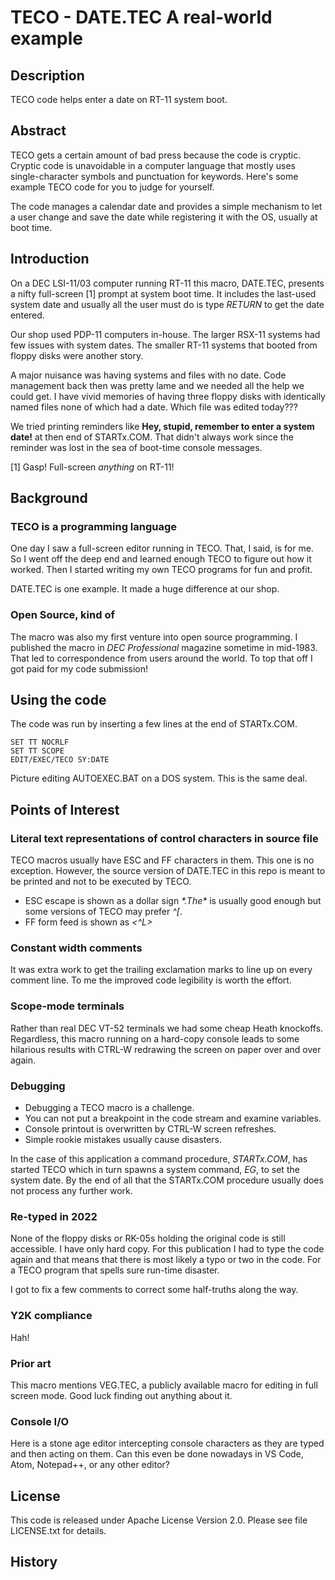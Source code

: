 # TECO - DATE.TEC A real-world example

## Description

TECO code helps enter a date on RT-11 system boot.

## Abstract

TECO gets a certain amount of bad press because the code is cryptic.
Cryptic code is unavoidable in a computer language
that mostly uses single-character symbols and punctuation for
keywords. Here's some example TECO code for you to judge for
yourself.

The code manages a calendar date and provides a simple mechanism
to let a user change and save the date while registering it with the
OS, usually at boot time.

## Introduction

On a DEC LSI-11/03 computer running RT-11 this macro,
DATE.TEC, presents a nifty full-screen [1] prompt at system boot time.
It includes the last-used system date and usually all the user must
do is type _RETURN_ to get the date entered.

Our shop used PDP-11 computers in-house. The larger RSX-11 systems
had few issues with system dates. The smaller RT-11 systems that booted
from floppy disks were another story.

A major nuisance was having systems and files with no date.
Code management back then was pretty
lame and we needed all the help we could get. I have vivid memories of
having three floppy disks with identically named files none of which
had a date.
Which file was edited today???

We tried printing reminders like
**Hey, stupid, remember to enter a system date!** at then end of
STARTx.COM. That didn't always work since the reminder was lost in
the sea of boot-time console messages.

[1] Gasp! Full-screen _anything_ on RT-11!

## Background

### TECO is a programming language

One day I saw a full-screen editor running in TECO.
That, I said, is for me. So I went off the deep
end and learned enough TECO to figure out how it worked. Then I started
writing my own TECO programs for fun and profit.

DATE.TEC is one example. It made a huge difference at our shop.

### Open Source, kind of

The macro was also my first venture into open source programming.
I published the macro in _DEC Professional_ magazine sometime in mid-1983.
That led to correspondence from users around the world.
To top that off I got paid for my code submission!

## Using the code

The code was run by inserting a few lines at the end of STARTx.COM.

    SET TT NOCRLF
    SET TT SCOPE
    EDIT/EXEC/TECO SY:DATE

Picture editing AUTOEXEC.BAT on a DOS system. This is the same deal.

## Points of Interest

### Literal text representations of control characters in source file

TECO macros usually have ESC and FF characters in them. This one
is no exception. However, the source version of DATE.TEC in this repo
is meant to be printed and not to be executed by TECO. 

* ESC escape is shown as a dollar sign *$*. The *$* is usually good enough but some versions of TECO may prefer *^[*.
* FF form feed is shown as *<^L>*

### Constant width comments

It was extra work to get the trailing exclamation marks to line up
on every comment line. To me the improved code legibility is worth
the effort.

### Scope-mode terminals

Rather than real DEC VT-52 terminals we had some cheap Heath knockoffs.
Regardless, this macro running on a hard-copy console leads to some
hilarious results with CTRL-W redrawing the screen on paper over and over
again.

### Debugging

* Debugging a TECO macro is a challenge.
* You can not put a breakpoint in the code stream and examine variables.
* Console printout is overwritten by CTRL-W screen refreshes.
* Simple rookie mistakes usually cause disasters.

In the case of this application
a command procedure, _STARTx.COM_, has started TECO which in turn
spawns a system command, _EG_, to set the system date.
By the end of all that the STARTx.COM
procedure usually does not process any further work.

### Re-typed in 2022

None of the floppy disks or RK-05s holding the original code is still
accessible.
I have only hard copy. For this publication I had to type
the code again and
that means that there is most likely a typo or two in the code. For
a TECO program that spells sure run-time disaster.

I got to fix a few comments to correct some half-truths along the way.

### Y2K compliance

Hah!

### Prior art

This macro mentions VEG.TEC, a publicly available macro for editing in
full screen mode. Good luck finding out anything about it.

### Console I/O

Here is a stone age editor intercepting console characters as they
are typed and then acting on them. Can this even be done nowadays
in VS Code, Atom, Notepad++, or any other editor?

## License

This code is released under Apache License Version 2.0. Please see
file LICENSE.txt for details.

## History

